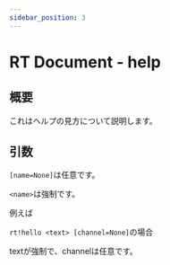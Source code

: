 ```yaml
---
sidebar_position: 3
---
```


# RT Document - help

## 概要

これはヘルプの見方について説明します。

## 引数

`[name=None]`は任意です。

`<name>`は強制です。

例えば

`rt!hello <text> [channel=None]`の場合

textが強制で、channelは任意です。

